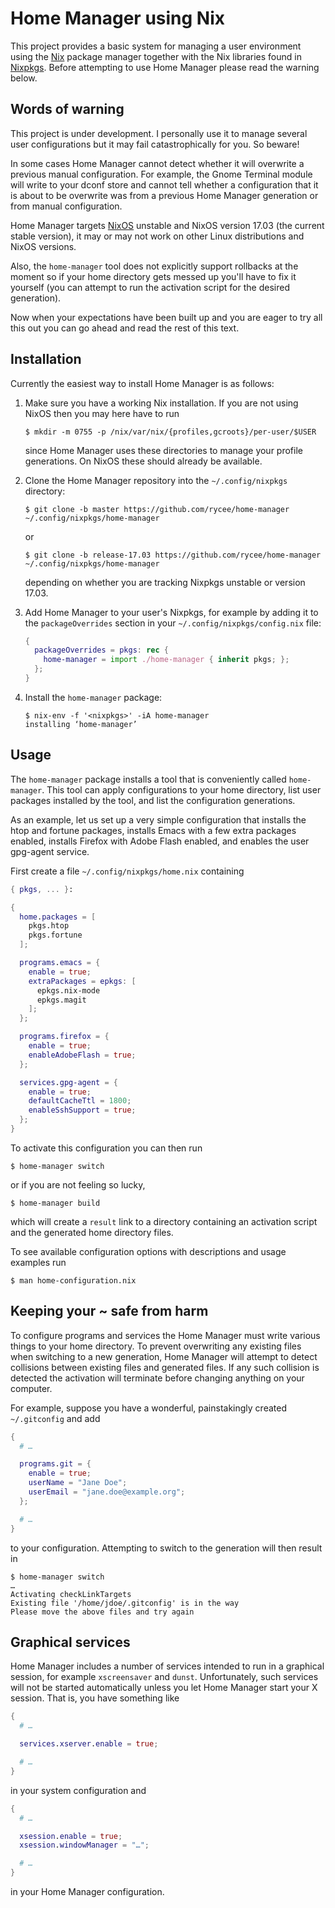 Home Manager using Nix
======================

This project provides a basic system for managing a user environment
using the [Nix][] package manager together with the Nix libraries
found in [Nixpkgs][]. Before attempting to use Home Manager please
read the warning below.

Words of warning
----------------

This project is under development. I personally use it to manage
several user configurations but it may fail catastrophically for you.
So beware!

In some cases Home Manager cannot detect whether it will overwrite a
previous manual configuration. For example, the Gnome Terminal module
will write to your dconf store and cannot tell whether a configuration
that it is about to be overwrite was from a previous Home Manager
generation or from manual configuration.

Home Manager targets [NixOS][] unstable and NixOS version 17.03 (the
current stable version), it may or may not work on other Linux
distributions and NixOS versions.

Also, the `home-manager` tool does not explicitly support rollbacks at
the moment so if your home directory gets messed up you'll have to fix
it yourself (you can attempt to run the activation script for the
desired generation).

Now when your expectations have been built up and you are eager to try
all this out you can go ahead and read the rest of this text.

Installation
------------

Currently the easiest way to install Home Manager is as follows:

1.  Make sure you have a working Nix installation. If you are not
    using NixOS then you may here have to run

    ```
    $ mkdir -m 0755 -p /nix/var/nix/{profiles,gcroots}/per-user/$USER
    ```

    since Home Manager uses these directories to manage your profile
    generations. On NixOS these should already be available.

2.  Clone the Home Manager repository into the `~/.config/nixpkgs`
    directory:

    ```
    $ git clone -b master https://github.com/rycee/home-manager ~/.config/nixpkgs/home-manager
    ```

    or

    ```
    $ git clone -b release-17.03 https://github.com/rycee/home-manager ~/.config/nixpkgs/home-manager
    ```

    depending on whether you are tracking Nixpkgs unstable or version
    17.03.

3.  Add Home Manager to your user's Nixpkgs, for example by adding it
    to the `packageOverrides` section in your
    `~/.config/nixpkgs/config.nix` file:

    ```nix
    {
      packageOverrides = pkgs: rec {
        home-manager = import ./home-manager { inherit pkgs; };
      };
    }
    ```

4.  Install the `home-manager` package:

    ```
    $ nix-env -f '<nixpkgs>' -iA home-manager
    installing ‘home-manager’
    ```

Usage
-----

The `home-manager` package installs a tool that is conveniently called
`home-manager`. This tool can apply configurations to your home
directory, list user packages installed by the tool, and list the
configuration generations.

As an example, let us set up a very simple configuration that installs
the htop and fortune packages, installs Emacs with a few extra
packages enabled, installs Firefox with Adobe Flash enabled, and
enables the user gpg-agent service.

First create a file `~/.config/nixpkgs/home.nix` containing

```nix
{ pkgs, ... }:

{
  home.packages = [
    pkgs.htop
    pkgs.fortune
  ];

  programs.emacs = {
    enable = true;
    extraPackages = epkgs: [
      epkgs.nix-mode
      epkgs.magit
    ];
  };

  programs.firefox = {
    enable = true;
    enableAdobeFlash = true;
  };

  services.gpg-agent = {
    enable = true;
    defaultCacheTtl = 1800;
    enableSshSupport = true;
  };
}
```

To activate this configuration you can then run

```
$ home-manager switch
```

or if you are not feeling so lucky,

```
$ home-manager build
```

which will create a `result` link to a directory containing an
activation script and the generated home directory files.

To see available configuration options with descriptions
and usage examples run

```
$ man home-configuration.nix
```

Keeping your ~ safe from harm
-----------------------------

To configure programs and services the Home Manager must write various
things to your home directory. To prevent overwriting any existing
files when switching to a new generation, Home Manager will attempt to
detect collisions between existing files and generated files. If any
such collision is detected the activation will terminate before
changing anything on your computer.

For example, suppose you have a wonderful, painstakingly created
`~/.gitconfig` and add

```nix
{
  # …

  programs.git = {
    enable = true;
    userName = "Jane Doe";
    userEmail = "jane.doe@example.org";
  };

  # …
}
```

to your configuration. Attempting to switch to the generation will
then result in

```
$ home-manager switch
…
Activating checkLinkTargets
Existing file '/home/jdoe/.gitconfig' is in the way
Please move the above files and try again
```

Graphical services
------------------

Home Manager includes a number of services intended to run in a
graphical session, for example `xscreensaver` and `dunst`.
Unfortunately, such services will not be started automatically unless
you let Home Manager start your X session. That is, you have something
like

```nix
{
  # …

  services.xserver.enable = true;

  # …
}
```

in your system configuration and

```nix
{
  # …

  xsession.enable = true;
  xsession.windowManager = "…";

  # …
}
```

in your Home Manager configuration.

[Nix]: https://nixos.org/nix/
[NixOS]: https://nixos.org/
[Nixpkgs]: https://nixos.org/nixpkgs/
